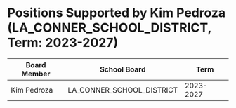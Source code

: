 # Positions Supported by Kim Pedroza (LA_CONNER_SCHOOL_DISTRICT, Term: 2023-2027)

| Board Member | School Board | Term |
|--------------|--------------|------|
| Kim Pedroza | LA_CONNER_SCHOOL_DISTRICT | 2023-2027 |


